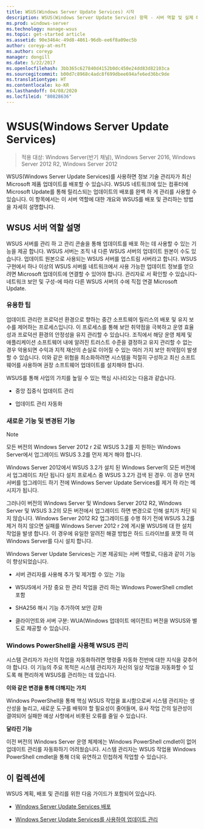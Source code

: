 ```yaml
---
title: WSUS(Windows Server Update Services) 시작
description: WSUS(Windows Server Update Service) 항목 - 서버 역할 및 실제 애플리케이션 개요
ms.prod: windows-server
ms.technology: manage-wsus
ms.topic: get-started article
ms.assetid: 90e3464c-49d8-4861-96db-ee6f8a09ec5b
author: coreyp-at-msft
ms.author: coreyp
manager: dongill
ms.date: 5/22/2017
ms.openlocfilehash: 3bb365c627840d4152b0dc450e24dd83d82103ca
ms.sourcegitcommit: b00d7c8968c4adc8f699dbee694afe6ed36bc9de
ms.translationtype: HT
ms.contentlocale: ko-KR
ms.lasthandoff: 04/08/2020
ms.locfileid: "80828636"
---
```

# <a name="windows-server-update-services-wsus"></a>WSUS(Windows Server Update Services)

>적용 대상: Windows Server(반기 채널), Windows Server 2016, Windows Server 2012 R2, Windows Server 2012

WSUS(Windows Server Update Services)를 사용하면 정보 기술 관리자가 최신 Microsoft 제품 업데이트를 배포할 수 있습니다. WSUS 네트워크에 있는 컴퓨터에 Microsoft Update를 통해 릴리스되는 업데이트의 배포를 완벽 하 게 관리를 사용할 수 있습니다. 이 항목에서는 이 서버 역할에 대한 개요와 WSUS를 배포 및 관리하는 방법을 자세히 설명합니다.

## <a name="wsus-server-role-description"></a>WSUS 서버 역할 설명
WSUS 서버를 관리 하 고 관리 콘솔을 통해 업데이트를 배포 하는 데 사용할 수 있는 기능을 제공 합니다. WSUS 서버는 조직 내 다른 WSUS 서버의 업데이트 원본이 수도 있습니다. 업데이트 원본으로 사용되는 WSUS 서버를 업스트림 서버라고 합니다. WSUS 구현에서 하나 이상의 WSUS 서버를 네트워크에서 사용 가능한 업데이트 정보를 얻으려면 Microsoft 업데이트에 연결할 수 있어야 합니다. 관리자로 서 확인할 수 있습니다-네트워크 보안 및 구성-에 따라 다른 WSUS 서버의 수에 직접 연결 Microsoft Update.

### <a name="practical-applications"></a>유용한 팁
업데이트 관리란 프로덕션 환경으로 향하는 중간 소프트웨어 릴리스의 배포 및 유지 보수를 제어하는 프로세스입니다. 이 프로세스를 통해 보안 취약점을 극복하고 운영 효율성과 프로덕션 환경의 안정성을 유지 관리할 수 있습니다. 조직에서 해당 운영 체제 및 애플리케이션 소프트웨어 내에 알려진 트러스트 수준을 결정하고 유지 관리할 수 없는 경우 악용되면 수익과 지적 재산의 손실로 이어질 수 있는 여러 가지 보안 취약점이 발생할 수 있습니다. 이와 같은 위협을 최소화하려면 시스템을 적절히 구성하고 최신 소프트웨어를 사용하며 권장 소프트웨어 업데이트를 설치해야 합니다.

WSUS를 통해 사업의 가치를 높일 수 있는 핵심 시나리오는 다음과 같습니다.

-   중앙 집중식 업데이트 관리

-   업데이트 관리 자동화

### <a name="new-and-changed-functionality"></a>새로운 기능 및 변경된 기능

> [!NOTE]
> 모든 버전의 Windows Server 2012 r 2로 WSUS 3.2를 지 원하는 Windows Server에서 업그레이드 WSUS 3.2를 먼저 제거 해야 합니다.
> 
> Windows Server 2012에서 WSUS 3.2가 설치 된 Windows Server의 모든 버전에서 업그레이드 차단 됩니다 설치 프로세스 중 WSUS 3.2가 검색 된 경우. 이 경우 먼저 서버를 업그레이드 하기 전에 Windows Server Update Services를 제거 하 라는 메시지가 됩니다.
> 
> 그러나이 버전의 Windows Server 및 Windows Server 2012 R2, Windows Server 및 WSUS 3.2의 모든 버전에서 업그레이드 하면 변경으로 인해 설치가 차단 되지 않습니다. Windows Server 2012 R2 업그레이드를 수행 하기 전에 WSUS 3.2를 제거 하지 않으면 실패를 Windows Server 2012 r 2에 게시물 WSUS에 대 한 설치 작업을 발생 합니다. 이 경우에 유일한 알려진 해결 방법은 하드 드라이브를 포맷 하 여 Windows Server를 다시 설치 합니다.

Windows Server Update Services는 기본 제공되는 서버 역할로, 다음과 같이 기능이 향상되었습니다.

-   서버 관리자를 사용해 추가 및 제거할 수 있는 기능

-   WSUS에서 가장 중요 한 관리 작업을 관리 하는 Windows PowerShell cmdlet 포함

-   SHA256 해시 기능 추가하여 보안 강화

-   클라이언트와 서버 구분: WUA(Windows 업데이트 에이전트) 버전을 WSUS와 별도로 제공할 수 있습니다.

### <a name="using-windows-powershell-to-manage-wsus"></a>Windows PowerShell을 사용해 WSUS 관리
시스템 관리자가 자신의 작업을 자동화하려면 명령줄 자동화 전반에 대한 지식을 갖추어야 합니다. 이 기능의 주요 목적은 시스템 관리자가 자신의 일상 작업을 자동화할 수 있도록 해 편리하게 WSUS를 관리하는 데 있습니다.

**이와 같은 변경을 통해 더해지는 가치**

Windows PowerShell을 통해 핵심 WSUS 작업을 표시함으로써 시스템 관리자는 생산성을 늘리고, 새로운 도구를 배워야 할 필요성이 줄어들며, 유사 작업 간의 일관성이 결여되어 실패한 예상 사항에서 비롯된 오류를 줄일 수 있습니다.

**달라진 기능**

이전 버전의 Windows Server 운영 체제에는 Windows PowerShell cmdlet이 없어 업데이트 관리를 자동화하기 어려웠습니다. 시스템 관리자는 WSUS 작업용 Windows PowerShell cmdlet을 통해 더욱 유연하고 민첩하게 작업할 수 있습니다.

## <a name="in-this-collection"></a>이 컬렉션에
WSUS 계획, 배포 및 관리를 위한 다음 가이드가 포함되어 있습니다.

-   [Windows Server Update Services 배포](../deploy/deploy-windows-server-update-services.md)

-   [Windows Server Update Services를 사용하여 업데이트 관리](../manage/update-management-with-windows-server-update-services.md)


